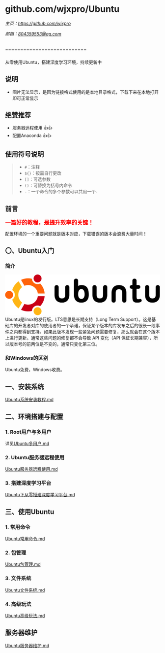 # **github.com/wjxpro/Ubuntu**
*主页：https://github.com/wjxpro*

*邮箱：804359553@qq.com*

## ---------------------------
从零使用Ubuntu，搭建深度学习环境，持续更新中

## 说明
+ 图片无法显示，是因为链接格式使用的是本地目录格式，下载下来在本地打开即可正常显示

## 绝赞推荐
+ 服务器远程使用 👍👍
+ 配置Anaconda 👍👍

## 使用符号说明
> + `#`：注释  
> + `${}`：按需自行更改  
> + `[]`：可选参数  
> + `()`：可替换为括号内命令  
> + `-`：一个命令的多个参数可以共用一个`-`

## 前言
<font color='red' size=4><b>一篇好的教程，是提升效率的关键！</b></font>

配置环境的一个重要问题就是版本对应，下载错误的版本会浪费大量时间！

## 〇、Ubuntu入门
### 简介
<a href="https://ubuntu.com/" target="-blank" title="ubuntu 官网">
<img src="./img/ubuntu_logo.svg">
</a>
Ubuntu是linux的发行版。LTS意思是长期支持（Long Term Support）。这是基础库的开发者对库的使用者的一个承诺，保证某个版本的库发布之后的很长一段事件之内都得到支持。如果此版本发现一些紧急问题需要修复，那么就会在这个版本上进行更新。通常这些问题的修复都不会导致 API 变化（API 保证长期兼容），所以版本号的前两位是不变的，通常只变化第三位。

### 和Windows的区别
Ubuntu免费，Windows收费。

## 一、安装系统
[Ubuntu系统安装教程.md](Ubuntu系统安装教程.md)

## 二、环境搭建与配置
### 1. Root用户与多用户
详见[Ubuntu多用户.md](Ubuntu多用户.md)

### 2. Ubuntu服务器远程使用
[Ubuntu服务器远程使用.md](Ubuntu服务器远程使用.md)

### 3. 搭建深度学习平台
[Ubuntu下从零搭建深度学习平台.md](Ubuntu下从零搭建深度学习平台（未完成）.md)

## 三、使用Ubuntu
### 1. 常用命令
[Ubuntu常用命令.md](Ubuntu常用命令（持续更新）.md)

### 2. 包管理
[Ubuntu包管理.md](Ubuntu包管理（未完成）.md)

### 3. 文件系统
[Ubuntu文件系统.md](Ubuntu文件系统（未完成）.md)

### 4. 高级玩法
[Ubuntu高级玩法.md](Ubuntu高级玩法（持续更新）.md)

## 服务器维护
[Ubuntu服务器维护.md](Ubuntu服务器维护（持续更新）.md)
